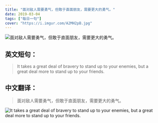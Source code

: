 ```yaml
---
title: "面对敌人需要勇气，但敢于直面朋友，需要更大的勇气。"
date: 2019-03-04
tags: ["每日一句"]
cover: "https://i.imgur.com/A2MH2pB.jpg"
---
```


![面对敌人需要勇气，但敢于直面朋友，需要更大的勇气。](https://i.imgur.com/yMFbuES.jpg)

## 英文短句：
> It takes a great deal of bravery to stand up to your enemies, but a great deal more to stand up to your friends.

<!--more-->

## 中文翻译：
> 面对敌人需要勇气，但敢于直面朋友，需要更大的勇气。

![It takes a great deal of bravery to stand up to your enemies, but a great deal more to stand up to your friends.](https://i.imgur.com/pujL1ja.jpg)

